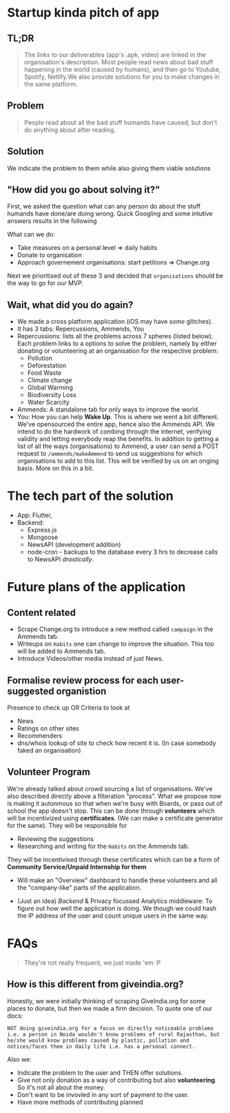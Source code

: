 # Startup kinda pitch of app

## TL;DR

> The links to our deliverables (app's .apk, video) are linked in the organisation's description. Most people read news about bad stuff happening in the world (caused by humans), and then go to Youtube, Spotify, Netlify.We also provide solutions for you to make changes in the same platform.

## Problem

> People read about all the bad stuff humands have caused, but don't do anything about after reading.

## Solution

We indicate the problem to them while also giving them viable solutions

## "How did you go about solving it?"

First, we asked the question what can any person do about the stuff humands have done/are doing wrong.
Quick Googling and some intutive answers results in the following

What can we do:

- Take measures on a personal level => daily habits
- Donate to organisation
- Approach governement organisations: start petitions => Change.org

Next we prioritised out of these 3 and decided that `organisations` should be the way to go for our MVP.

## Wait, what did you do again?

- We made a cross platform application (iOS may have _some_ glitches).
- It has 3 tabs: Repercussions, Ammends, You
- Repercussions: lists all the problems across 7 spheres (listed below). Each problem links to a options to solve the problem, namely by either donating or volunteering at an organisation for the respective problem:
  - Pollution
  - Deforestation
  - Food Waste
  - Climate change
  - Global Warming
  - Biodiversity Loss
  - Water Scarcity
- Ammends: A standalone tab for only ways to improve the world.
- You: How you can help **Wake Up**. This is where we went a bit different. We've opensourced the entire app, hence also the Ammends API. We intend to do the hardwork of combing through the internet, verifying validity and letting everybody reap the benefits. In addition to getting a list of all the ways (organisations) to Ammend, a user can send a POST request to `/ammends/makeAmmend` to send us suggestions for which organisations to add to this list. This will be verified by us on an onging basis. More on this in a bit.

# The tech part of the solution

- App: Flutter,
- Backend:
  - Express.js
  - Mongoose
  - NewsAPI (development addition)
  - node-cron - backups to the database every 3 hrs to decrease calls to NewsAPI _drastically_.

# Future plans of the application

## Content related

- Scrape Change.org to introduce a new method called `campaign` in the Ammends tab.
- Writeups on `Habits` one can change to improve the situation. This too will be added to Ammends tab.
- Introduce Videos/other media instead of just News.

## Formalise review process for each user-suggested organistion

Presence to check up OR Criteria to look at

- News
- Ratings on other sites
- Recommenders
- dns/whois lookup of site to check how recent it is. (In case somebody faked an organisation)

## Volunteer Program

We're already talked about crowd sourcing a list of organisations. We've also described directly above a filteration "process". What we propose now is making it autonmous so that when we're busy with Boards, or pass out of school the app doesn't stop. This can be done through **volunteers** which will be incentivized using **certificates**. (We can make a certificate generator for the same). They will be responsible for

- Reviewing the suggestions
- Researching and writing for the `Habits` on the Ammends tab.

They will be incentivised through these certificates which can be a form of **Community Service/Unpaid Internship for them**

- Will make an "Overview" dashboard to handle these volunteers and all the "company-like" parts of the application.

- (Just an idea) _Backend_ & Privacy focussed Analytics middleware: To figure out how well the application is doing. We though we could hash the IP address of the user and count unique users in the same way.

# FAQs

> They're not really frequent, we just made 'em :P

## How is this different from giveindia.org?

Honestly, we were initially thinking of scraping GiveIndia.org for some places to donate, but then we made a firm decision. To quote one of our docs:

```text
NOT doing giveindia.org for a focus on directly noticeable problems i.e. a person in Noida wouldn't know problems of rural Rajasthan, but he/she would know problems caused by plastic, pollution and notices/faces them in daily life i.e. has a personal connect.
```

Also we:

- Indicate the problem to the user and THEN offer solutions.
- Give not only donation as a way of contributing but also **volunteering**. So it's not all about the money.
- Don't want to be invovled in any sort of payment to the user.
- Have more methods of contributing planned
